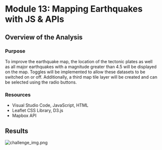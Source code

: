 # Module 13: Mapping Earthquakes with JS & APIs

## Overview of the Analysis

### Purpose
To improve the earthquake map, the location of the tectonic plates as well as all major earthquakes with a magnitude greater than 4.5 will be displayed on the map. Toggles will be implemented to allow these datasets to be switched on or off. Additionally, a third map tile layer will be created and can be selected using the radio buttons.  

### Resources
* Visual Studio Code, JavaScript, HTML
* Leaflet CSS Library, D3.js
* Mapbox API

## Results
![challenge_img.png](https://github.com/daniel-sh-au/UofT_DataBC_Module13_Mapping_Earthquakes/blob/main/challenge_img.png)